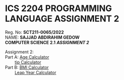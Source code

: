 # ICS 2204 PROGRAMMING LANGUAGE ASSIGNMENT 2
Reg. No: **SCT211-0065/2022** <br>
NAME: **SAJJAD ABDIRAHIM GEDOW** <br>
**COMPUTER SCIENCE 2.1** **_ASSIGNMENT 2_**<br>

Assignment 2: <br>
Part A: [Age Calculator](https://github.com/sajjadabdirahim/Programming_Languages_Assign2/blob/main/ageCalculator.py) <br>
        &nbsp;&emsp;&emsp;[tip Calculator](https://github.com/sajjadabdirahim/Programming_Languages_Assign2/blob/main/tipCalculator.py) <br>
Part B: [BMI Calculator](https://github.com/sajjadabdirahim/Programming_Languages_Assign2/blob/main/bmiCalculator.py) <br>
        &nbsp;&emsp;&emsp;[Leap Year Calculator](https://github.com/sajjadabdirahim/Programming_Languages_Assign2/blob/main/leapYearCalculator.py)
